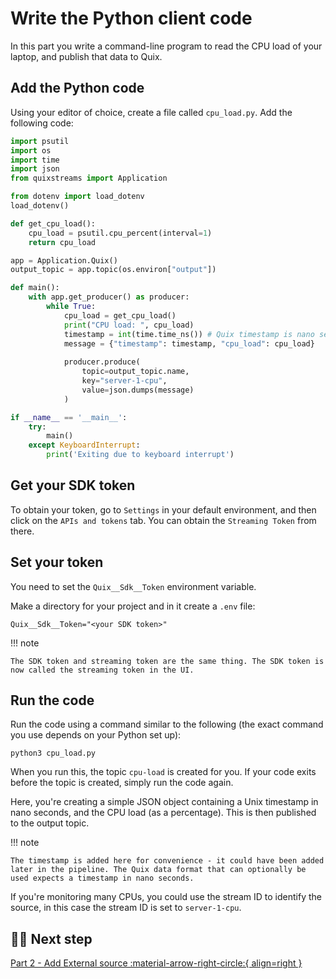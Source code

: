 # Write the Python client code

In this part you write a command-line program to read the CPU load of your laptop, and publish that data to Quix.

## Add the Python code

Using your editor of choice, create a file called `cpu_load.py`. Add the following code:

```python
import psutil
import os
import time
import json
from quixstreams import Application

from dotenv import load_dotenv
load_dotenv()

def get_cpu_load():
    cpu_load = psutil.cpu_percent(interval=1)
    return cpu_load

app = Application.Quix()
output_topic = app.topic(os.environ["output"])

def main():
    with app.get_producer() as producer:
        while True:        
            cpu_load = get_cpu_load()
            print("CPU load: ", cpu_load)
            timestamp = int(time.time_ns()) # Quix timestamp is nano seconds
            message = {"timestamp": timestamp, "cpu_load": cpu_load}
                
            producer.produce(
                topic=output_topic.name,
                key="server-1-cpu",
                value=json.dumps(message)
            )

if __name__ == '__main__':
    try:
        main()
    except KeyboardInterrupt:
        print('Exiting due to keyboard interrupt')
```

## Get your SDK token

To obtain your token, go to `Settings` in your default environment, and then click on the `APIs and tokens` tab. You can obtain the `Streaming Token` from there.

## Set your token

You need to set the `Quix__Sdk__Token` environment variable. 

Make a directory for your project and in it create a `.env` file:

```
Quix__Sdk__Token="<your SDK token>"
```

!!! note

    The SDK token and streaming token are the same thing. The SDK token is now called the streaming token in the UI.

## Run the code

Run the code using a command similar to the following (the exact command you use depends on your Python set up):

```
python3 cpu_load.py
```

When you run this, the topic `cpu-load` is created for you. If your code exits before the topic is created, simply run the code again.

Here, you're creating a simple JSON object containing a Unix timestamp in nano seconds, and the CPU load (as a percentage). This is then published to the output topic.

!!! note

    The timestamp is added here for convenience - it could have been added later in the pipeline. The Quix data format that can optionally be used expects a timestamp in nano seconds.

If you're monitoring many CPUs, you could use the stream ID to identify the source, in this case the stream ID is set to `server-1-cpu`.

## 🏃‍♀️ Next step

[Part 2 - Add External source :material-arrow-right-circle:{ align=right }](./external-source.md)
